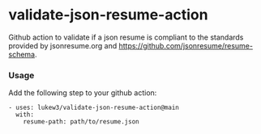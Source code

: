 # validate-json-resume-action
Github action to validate if a json resume is compliant to the standards provided by jsonresume.org and https://github.com/jsonresume/resume-schema. 

### Usage
Add the following step to your github action:
```
- uses: lukew3/validate-json-resume-action@main
  with:
    resume-path: path/to/resume.json
```